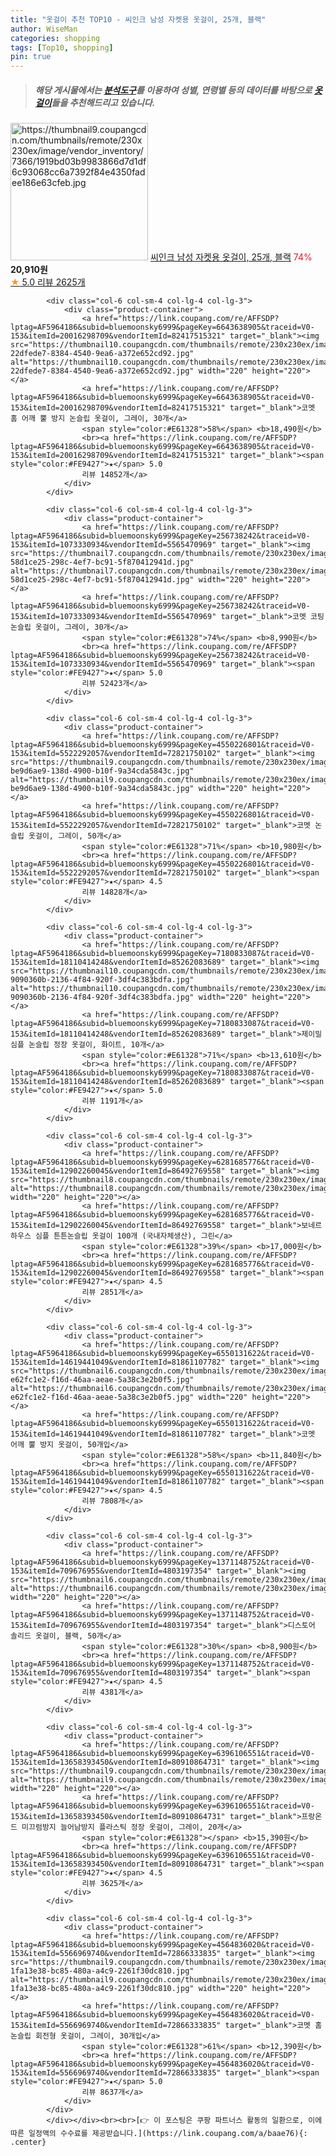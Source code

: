 ```yaml
---
title: "옷걸이 추천 TOP10 - 씨인크 남성 자켓용 옷걸이, 25개, 블랙"
author: WiseMan
categories: shopping
tags: [Top10, shopping]
pin: true
---
```


> ##### 해당 게시물에서는 [**분석도구**](https://itemscout.io/)를 이용하여 **성별**, **연령별** 등의 데이터를 바탕으로 [**옷걸이**](https://link.coupang.com/a/baae76)들을 추천해드리고 있습니다.
<div class="container"><div class="row">
            <div class="col-6 col-sm-4 col-lg-4 col-lg-3">
                <div class="product-container">
                    <a href="https://link.coupang.com/re/AFFSDP?lptag=AF5964186&subid=bluemoonsky6999&pageKey=6340372476&traceid=V0-153&itemId=13298571060&vendorItemId=80555843214" target="_blank"><img src="https://thumbnail9.coupangcdn.com/thumbnails/remote/230x230ex/image/vendor_inventory/7366/1919bd03b9983866d7d1df6c93068cc6a7392f84e4350fadee186e63cfeb.jpg" alt="https://thumbnail9.coupangcdn.com/thumbnails/remote/230x230ex/image/vendor_inventory/7366/1919bd03b9983866d7d1df6c93068cc6a7392f84e4350fadee186e63cfeb.jpg" width="220" height="220"></a>
                    <a href="https://link.coupang.com/re/AFFSDP?lptag=AF5964186&subid=bluemoonsky6999&pageKey=6340372476&traceid=V0-153&itemId=13298571060&vendorItemId=80555843214" target="_blank">씨인크 남성 자켓용 옷걸이, 25개, 블랙</a>
                    <span style="color:#E61328">74%</span> <b>20,910원</b>
                    <br><a href="https://link.coupang.com/re/AFFSDP?lptag=AF5964186&subid=bluemoonsky6999&pageKey=6340372476&traceid=V0-153&itemId=13298571060&vendorItemId=80555843214" target="_blank"><span style="color:#FE9427">★</span> 5.0
                    리뷰 2625개</a>
                </div>
            </div>
            
            <div class="col-6 col-sm-4 col-lg-4 col-lg-3">
                <div class="product-container">
                    <a href="https://link.coupang.com/re/AFFSDP?lptag=AF5964186&subid=bluemoonsky6999&pageKey=6643638905&traceid=V0-153&itemId=20016298709&vendorItemId=82417515321" target="_blank"><img src="https://thumbnail10.coupangcdn.com/thumbnails/remote/230x230ex/image/retail/images/5380615594683954-22dfede7-8384-4540-9ea6-a372e652cd92.jpg" alt="https://thumbnail10.coupangcdn.com/thumbnails/remote/230x230ex/image/retail/images/5380615594683954-22dfede7-8384-4540-9ea6-a372e652cd92.jpg" width="220" height="220"></a>
                    <a href="https://link.coupang.com/re/AFFSDP?lptag=AF5964186&subid=bluemoonsky6999&pageKey=6643638905&traceid=V0-153&itemId=20016298709&vendorItemId=82417515321" target="_blank">코멧 홈 어깨 뿔 방지 논슬립 옷걸이, 그레이, 30개</a>
                    <span style="color:#E61328">58%</span> <b>18,490원</b>
                    <br><a href="https://link.coupang.com/re/AFFSDP?lptag=AF5964186&subid=bluemoonsky6999&pageKey=6643638905&traceid=V0-153&itemId=20016298709&vendorItemId=82417515321" target="_blank"><span style="color:#FE9427">★</span> 5.0
                    리뷰 14852개</a>
                </div>
            </div>
            
            <div class="col-6 col-sm-4 col-lg-4 col-lg-3">
                <div class="product-container">
                    <a href="https://link.coupang.com/re/AFFSDP?lptag=AF5964186&subid=bluemoonsky6999&pageKey=256738242&traceid=V0-153&itemId=1073330934&vendorItemId=5565470969" target="_blank"><img src="https://thumbnail7.coupangcdn.com/thumbnails/remote/230x230ex/image/retail/images/267809595247282-58d1ce25-298c-4ef7-bc91-5f870412941d.jpg" alt="https://thumbnail7.coupangcdn.com/thumbnails/remote/230x230ex/image/retail/images/267809595247282-58d1ce25-298c-4ef7-bc91-5f870412941d.jpg" width="220" height="220"></a>
                    <a href="https://link.coupang.com/re/AFFSDP?lptag=AF5964186&subid=bluemoonsky6999&pageKey=256738242&traceid=V0-153&itemId=1073330934&vendorItemId=5565470969" target="_blank">코멧 코팅 논슬립 옷걸이, 그레이, 30개</a>
                    <span style="color:#E61328">74%</span> <b>8,990원</b>
                    <br><a href="https://link.coupang.com/re/AFFSDP?lptag=AF5964186&subid=bluemoonsky6999&pageKey=256738242&traceid=V0-153&itemId=1073330934&vendorItemId=5565470969" target="_blank"><span style="color:#FE9427">★</span> 5.0
                    리뷰 52423개</a>
                </div>
            </div>
            
            <div class="col-6 col-sm-4 col-lg-4 col-lg-3">
                <div class="product-container">
                    <a href="https://link.coupang.com/re/AFFSDP?lptag=AF5964186&subid=bluemoonsky6999&pageKey=4550226801&traceid=V0-153&itemId=5522292057&vendorItemId=72821750102" target="_blank"><img src="https://thumbnail9.coupangcdn.com/thumbnails/remote/230x230ex/image/retail/images/2379090523719799-be9d6ae9-138d-4900-b10f-9a34cda5843c.jpg" alt="https://thumbnail9.coupangcdn.com/thumbnails/remote/230x230ex/image/retail/images/2379090523719799-be9d6ae9-138d-4900-b10f-9a34cda5843c.jpg" width="220" height="220"></a>
                    <a href="https://link.coupang.com/re/AFFSDP?lptag=AF5964186&subid=bluemoonsky6999&pageKey=4550226801&traceid=V0-153&itemId=5522292057&vendorItemId=72821750102" target="_blank">코멧 논슬립 옷걸이, 그레이, 50개</a>
                    <span style="color:#E61328">71%</span> <b>10,980원</b>
                    <br><a href="https://link.coupang.com/re/AFFSDP?lptag=AF5964186&subid=bluemoonsky6999&pageKey=4550226801&traceid=V0-153&itemId=5522292057&vendorItemId=72821750102" target="_blank"><span style="color:#FE9427">★</span> 4.5
                    리뷰 14828개</a>
                </div>
            </div>
            
            <div class="col-6 col-sm-4 col-lg-4 col-lg-3">
                <div class="product-container">
                    <a href="https://link.coupang.com/re/AFFSDP?lptag=AF5964186&subid=bluemoonsky6999&pageKey=7180833087&traceid=V0-153&itemId=18110414248&vendorItemId=85262083689" target="_blank"><img src="https://thumbnail10.coupangcdn.com/thumbnails/remote/230x230ex/image/retail/images/5384670008930674-9090360b-2136-4f84-920f-3df4c383bdfa.jpg" alt="https://thumbnail10.coupangcdn.com/thumbnails/remote/230x230ex/image/retail/images/5384670008930674-9090360b-2136-4f84-920f-3df4c383bdfa.jpg" width="220" height="220"></a>
                    <a href="https://link.coupang.com/re/AFFSDP?lptag=AF5964186&subid=bluemoonsky6999&pageKey=7180833087&traceid=V0-153&itemId=18110414248&vendorItemId=85262083689" target="_blank">제이밀 심플 논슬립 정장 옷걸이, 화이트, 10개</a>
                    <span style="color:#E61328">71%</span> <b>13,610원</b>
                    <br><a href="https://link.coupang.com/re/AFFSDP?lptag=AF5964186&subid=bluemoonsky6999&pageKey=7180833087&traceid=V0-153&itemId=18110414248&vendorItemId=85262083689" target="_blank"><span style="color:#FE9427">★</span> 5.0
                    리뷰 1191개</a>
                </div>
            </div>
            
            <div class="col-6 col-sm-4 col-lg-4 col-lg-3">
                <div class="product-container">
                    <a href="https://link.coupang.com/re/AFFSDP?lptag=AF5964186&subid=bluemoonsky6999&pageKey=6281685776&traceid=V0-153&itemId=12902260045&vendorItemId=86492769558" target="_blank"><img src="https://thumbnail8.coupangcdn.com/thumbnails/remote/230x230ex/image/rs_quotation_api/kmnussae/fd718fa5ad074106906c316ad5d1f00b.jpg" alt="https://thumbnail8.coupangcdn.com/thumbnails/remote/230x230ex/image/rs_quotation_api/kmnussae/fd718fa5ad074106906c316ad5d1f00b.jpg" width="220" height="220"></a>
                    <a href="https://link.coupang.com/re/AFFSDP?lptag=AF5964186&subid=bluemoonsky6999&pageKey=6281685776&traceid=V0-153&itemId=12902260045&vendorItemId=86492769558" target="_blank">보네르하우스 심플 튼튼논슬립 옷걸이 100개 (국내자체생산), 그린</a>
                    <span style="color:#E61328">39%</span> <b>17,000원</b>
                    <br><a href="https://link.coupang.com/re/AFFSDP?lptag=AF5964186&subid=bluemoonsky6999&pageKey=6281685776&traceid=V0-153&itemId=12902260045&vendorItemId=86492769558" target="_blank"><span style="color:#FE9427">★</span> 4.5
                    리뷰 2851개</a>
                </div>
            </div>
            
            <div class="col-6 col-sm-4 col-lg-4 col-lg-3">
                <div class="product-container">
                    <a href="https://link.coupang.com/re/AFFSDP?lptag=AF5964186&subid=bluemoonsky6999&pageKey=6550131622&traceid=V0-153&itemId=14619441049&vendorItemId=81861107782" target="_blank"><img src="https://thumbnail6.coupangcdn.com/thumbnails/remote/230x230ex/image/retail/images/6412742158463421-e62fc1e2-f16d-46aa-aeae-5a38c3e2b0f5.jpg" alt="https://thumbnail6.coupangcdn.com/thumbnails/remote/230x230ex/image/retail/images/6412742158463421-e62fc1e2-f16d-46aa-aeae-5a38c3e2b0f5.jpg" width="220" height="220"></a>
                    <a href="https://link.coupang.com/re/AFFSDP?lptag=AF5964186&subid=bluemoonsky6999&pageKey=6550131622&traceid=V0-153&itemId=14619441049&vendorItemId=81861107782" target="_blank">코멧 어깨 뿔 방지 옷걸이, 50개입</a>
                    <span style="color:#E61328">58%</span> <b>11,840원</b>
                    <br><a href="https://link.coupang.com/re/AFFSDP?lptag=AF5964186&subid=bluemoonsky6999&pageKey=6550131622&traceid=V0-153&itemId=14619441049&vendorItemId=81861107782" target="_blank"><span style="color:#FE9427">★</span> 4.5
                    리뷰 7808개</a>
                </div>
            </div>
            
            <div class="col-6 col-sm-4 col-lg-4 col-lg-3">
                <div class="product-container">
                    <a href="https://link.coupang.com/re/AFFSDP?lptag=AF5964186&subid=bluemoonsky6999&pageKey=1371148752&traceid=V0-153&itemId=709676955&vendorItemId=4803197354" target="_blank"><img src="https://thumbnail6.coupangcdn.com/thumbnails/remote/230x230ex/image/vendor_inventory/e837/11e9493e7e1e514b253e8d404ec9c42200348ee5e6ee8ad1cce7151dc62c.jpg" alt="https://thumbnail6.coupangcdn.com/thumbnails/remote/230x230ex/image/vendor_inventory/e837/11e9493e7e1e514b253e8d404ec9c42200348ee5e6ee8ad1cce7151dc62c.jpg" width="220" height="220"></a>
                    <a href="https://link.coupang.com/re/AFFSDP?lptag=AF5964186&subid=bluemoonsky6999&pageKey=1371148752&traceid=V0-153&itemId=709676955&vendorItemId=4803197354" target="_blank">디스토어 솔리드 옷걸이, 블랙, 50개</a>
                    <span style="color:#E61328">30%</span> <b>8,900원</b>
                    <br><a href="https://link.coupang.com/re/AFFSDP?lptag=AF5964186&subid=bluemoonsky6999&pageKey=1371148752&traceid=V0-153&itemId=709676955&vendorItemId=4803197354" target="_blank"><span style="color:#FE9427">★</span> 4.5
                    리뷰 4381개</a>
                </div>
            </div>
            
            <div class="col-6 col-sm-4 col-lg-4 col-lg-3">
                <div class="product-container">
                    <a href="https://link.coupang.com/re/AFFSDP?lptag=AF5964186&subid=bluemoonsky6999&pageKey=6396106551&traceid=V0-153&itemId=13658393450&vendorItemId=80910864731" target="_blank"><img src="https://thumbnail9.coupangcdn.com/thumbnails/remote/230x230ex/image/rs_quotation_api/egniyyu9/c92421ea300841238e2b10fed2f7460a.jpg" alt="https://thumbnail9.coupangcdn.com/thumbnails/remote/230x230ex/image/rs_quotation_api/egniyyu9/c92421ea300841238e2b10fed2f7460a.jpg" width="220" height="220"></a>
                    <a href="https://link.coupang.com/re/AFFSDP?lptag=AF5964186&subid=bluemoonsky6999&pageKey=6396106551&traceid=V0-153&itemId=13658393450&vendorItemId=80910864731" target="_blank">프랑온드 미끄럼방지 늘어남방지 플라스틱 정장 옷걸이, 그레이, 20개</a>
                    <span style="color:#E61328"></span> <b>15,390원</b>
                    <br><a href="https://link.coupang.com/re/AFFSDP?lptag=AF5964186&subid=bluemoonsky6999&pageKey=6396106551&traceid=V0-153&itemId=13658393450&vendorItemId=80910864731" target="_blank"><span style="color:#FE9427">★</span> 4.5
                    리뷰 3625개</a>
                </div>
            </div>
            
            <div class="col-6 col-sm-4 col-lg-4 col-lg-3">
                <div class="product-container">
                    <a href="https://link.coupang.com/re/AFFSDP?lptag=AF5964186&subid=bluemoonsky6999&pageKey=4564836020&traceid=V0-153&itemId=5566969740&vendorItemId=72866333835" target="_blank"><img src="https://thumbnail9.coupangcdn.com/thumbnails/remote/230x230ex/image/retail/images/2353422031968788-1fa13e38-bc85-480a-a4c9-2261f30dc810.jpg" alt="https://thumbnail9.coupangcdn.com/thumbnails/remote/230x230ex/image/retail/images/2353422031968788-1fa13e38-bc85-480a-a4c9-2261f30dc810.jpg" width="220" height="220"></a>
                    <a href="https://link.coupang.com/re/AFFSDP?lptag=AF5964186&subid=bluemoonsky6999&pageKey=4564836020&traceid=V0-153&itemId=5566969740&vendorItemId=72866333835" target="_blank">코멧 홈 논슬립 회전형 옷걸이, 그레이, 30개입</a>
                    <span style="color:#E61328">61%</span> <b>12,390원</b>
                    <br><a href="https://link.coupang.com/re/AFFSDP?lptag=AF5964186&subid=bluemoonsky6999&pageKey=4564836020&traceid=V0-153&itemId=5566969740&vendorItemId=72866333835" target="_blank"><span style="color:#FE9427">★</span> 5.0
                    리뷰 8637개</a>
                </div>
            </div>
            </div></div><br><br>[👉 이 포스팅은 쿠팡 파트너스 활동의 일환으로, 이에 따른 일정액의 수수료를 제공받습니다.](https://link.coupang.com/a/baae76){: .center}